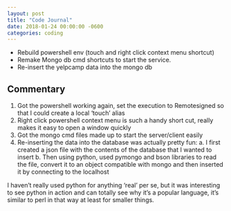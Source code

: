```yaml
---
layout: post
title: "Code Journal"
date: 2018-01-24 00:00:00 -0600
categories: coding
---
```


- Rebuild powershell env (touch and right click context menu shortcut)
- Remake Mongo db cmd shortcuts to start the service.
- Re-insert the yelpcamp data into the mongo db

## Commentary

1. Got the powershell working again, set the execution to Remotesigned so that I could create a local ‘touch’ alias
2. Right click powershell context menu is such a handy short cut, really makes it easy to open a window quickly
3. Got the mongo cmd files made up to start the server/client easily
4. Re-inserting the data into the database was actually pretty fun:
   a. I first created a json file with the contents of the database that I wanted to insert
   b. Then using python, used pymongo and bson libraries to read the file, convert it to an object compatible with mongo and then inserted it by connecting to the localhost

I haven’t really used python for anything ‘real’ per se, but it was interesting to see python in action and can totally see why it’s a popular language, it’s similar to perl in that way at least for smaller things.
